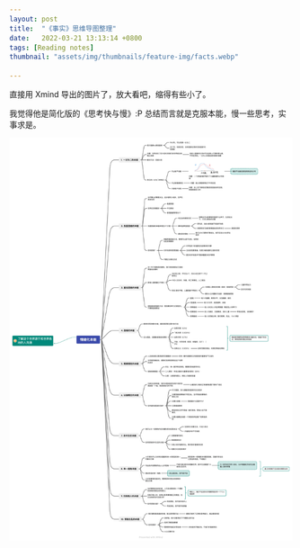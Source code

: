 ```yaml
---
layout: post
title:  "《事实》思维导图整理"
date:   2022-03-21 13:13:14 +0800
tags: [Reading notes]
thumbnail: "assets/img/thumbnails/feature-img/facts.webp"

---
```

直接用 Xmind 导出的图片了，放大看吧，缩得有些小了。

我觉得他是简化版的《思考快与慢》:P 总结而言就是克服本能，慢一些思考，实事求是。

![Mind Maps](/assets/img/post-images/facts-01.webp)
